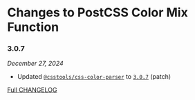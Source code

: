 # Changes to PostCSS Color Mix Function

### 3.0.7

_December 27, 2024_

- Updated [`@csstools/css-color-parser`](https://github.com/csstools/postcss-plugins/tree/main/packages/css-color-parser) to [`3.0.7`](https://github.com/csstools/postcss-plugins/tree/main/packages/css-color-parser/CHANGELOG.md#307) (patch)

[Full CHANGELOG](https://github.com/csstools/postcss-plugins/tree/main/plugins/postcss-color-mix-function/CHANGELOG.md)
